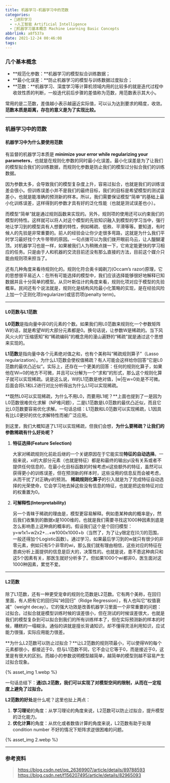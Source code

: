 ```yaml
---
title: 机器学习-机器学习中的范数
categories:
  - 🌙进阶学习
  - ⭐人工智能 Artificial Intelligence
  - 💫机器学习基本概念 Machine Learning Basic Concepts
abbrlink: a8f537a
date: 2021-12-24 00:46:08
tags:
---
```


### 几个基本概念

- **规范化参数：**机器学习的模型拟合训练数据；
- **最小化误差：**防止机器学习的模型与训练数据过度拟合；
- **范数：**机器学习、深度学习等计算机领域内用的比较多的就是迭代过程中收敛性质的判断，一般迭代前后步骤的差值称为范数，用范数表示其大小。

常用的是二范数，差值越小表示越逼近实际值，可以认为达到要求的精度，收敛。**范数本质是距离，存在的意义是为了实现比较。**

<!--more-->

***

### 机器学习中的范数

#### 机器学习中为什么要使用范数

有监督的机器学习本质是 **minimize your error while regularizing your parameters**，也就是在规则化参数的同时最小化误差。最小化误差是为了让我们的模型拟合我们的训练数据，而规则化参数是防止我们的模型过分拟合我们的训练数据。

因为参数太多，会导致我们的模型复杂度上升，容易过拟合，也就是我们的训练误差会很小。但训练误差小并不是我们的最终目标，我们的目标是希望模型的测试误差小，也就是能准确的预测新的样本。所以，我们需要保证模型“简单”的基础上最小化训练误差，这样得到的参数才具有好的泛化性能（也就是测试误差也小）。

而模型“简单”就是通过规则函数来实现的。另外，规则项的使用还可以约束我们的模型的特性。这样就可以将人对这个模型的先验知识融入到模型的学习当中，强行地让学习到的模型具有人想要的特性，例如稀疏、低秩、平滑等等。要知道，有时候人的先验是非常重要的。前人的经验会让你少走很多弯路，这就是为什么我们平时学习最好找个大牛带带的原因。一句点拨可以为我们拨开眼前乌云，让人醍醐灌顶。对机器学习也是一样，如果被我们人为稍微点拨一下，它肯定能更快的学习相应的任务。只是由于人和机器的交流目前还没有那么直接的方法，目前这个媒介只能由规则项来担当了。

还有几种角度来看待规则化的。规则化符合奥卡姆剃刀(Occam’s razor)原理，它的思想很平易近人：在所有可能选择的模型中，我们应该选择能够很好地解释已知数据并且十分简单的模型。从贝叶斯估计的角度来看，规则化项对应于模型的先验概率。民间还有个说法就是，规则化是结构风险最小化策略的实现，是在经验风险上加一个正则化项(regularizer)或惩罚项(penalty term)。

***

#### L0范数与L1范数

**L0范数**是指向量中非0的元素的个数。如果我们用L0范数来规则化一个参数矩阵W的话，就是希望W的大部分元素都是0。换句话说，让参数W是稀疏的。当下风风火火的“压缩感知”和“稀疏编码”的概念用的漫山遍野的“稀疏”就是通过这个思想来实现的。

**L1范数**是指向量中各个元素绝对值之和，也有个美称叫“稀疏规则算子”（Lasso regularization）。为什么L1范数会使权值稀疏？有人可能会这样给你回答“它是L0范数的最优凸近似”。实际上，还存在一个更美的回答：任何的规则化算子，如果他在Wi=0的地方不可微，并且可以分解为一个“求和”的形式，那么这个规则化算子就可以实现稀疏。说是这么说，W的L1范数是绝对值，|w|在w=0处是不可微。后面会将L1和L2进行对比分析得出为什么L1可以实现稀疏。

**既然L0可以实现稀疏，为什么不用L0，而要用L1呢？**上面也提到了一是因为L0范数很难优化求解（NP难问题），二是L1范数是L0范数的最优凸近似，而且它比L0范数要容易优化求解。一句话总结：L1范数和L0范数可以实现稀疏，L1因具有比L0更好的优化求解特性而被广泛应用。

到这里，我们大概知道了L1可以实现稀疏，但我们会想，**为什么要稀疏？让我们的参数稀疏有什么好处呢？**

1. **特征选择(Feature Selection)**

    大家对稀疏规则化前赴后继的一个关键原因在于它能实现**特征的自动选择**。一般来说，xi的大部分元素（也就是特征）都是和最终的输出yi没有关系或者不提供任何信息的，在最小化目标函数的时候考虑xi这些额外的特征，虽然可以获得更小的训练误差，但在预测新的样本时，这些没用的信息反而会被考虑，从而干扰了对正确yi的预测。
    **稀疏规则化算子**的引入就是为了完成特征自动选择的光荣使命，它会学习地去掉这些没有信息的特征，也就是把这些特征对应的权重置为0。

2. **可解释性(Interpretability)**

    另一个青睐于稀疏的理由是，模型更容易解释。例如患某种病的概率是y，然后我们收集到的数据x是1000维的，也就是我们需要寻找这1000种因素到底是怎么影响患上这种病的概率的。假设我们这个是个回归模型：y=w1x1+w2x2+…+w1000x1000+b（当然了，为了让y限定在[0,1]的范围，一般还得加个Logistic函数）。通过学习，如果最后学习到的w就只有很少的非零元素，例如只有5个非零的wi，那么我们就有理由相信，这些对应的特征在患病分析上面提供的信息是巨大的，决策性的。也就是说，患不患这种病只和这5个因素有关，那医生就好分析多了。但如果1000个wi都非0，医生面对这1000种因素，累觉不爱。

***

#### L2范数

除了L1范数，还有一种更受宠幸的规则化范数是L2范数。它有两个美称，在回归里面，有人把有它的回归叫“岭回归”（Ridge Regression），有人也叫它“权值衰减”（weight decay）。它的强大功效是改善机器学习里面一个非常重要的问题：过拟合。过拟合就是模型训练时候的误差很小，但在测试的时候误差很大，也就是我们的模型复杂到可以拟合到我们的所有训练样本了，但在实际预测新的样本的时候，糟糕的一塌糊涂。通俗的讲就是擅长背诵知识，却不懂得灵活利用知识，应试能力很强，实际应用能力很差。

**为什么L2范数可以防止过拟合？**让L2范数的规则项最小，可以使得W的每个元素都很小，都接近于0，但与L1范数不同，它不会让它等于0，而是接近于0，这里是有很大的区别。而越小的参数说明模型越简单，越简单的模型则越不容易产生过拟合现象。

{% asset_img 1.webp %}

一句话总结下：**通过L2范数，我们可以实现了对模型空间的限制，从而在一定程度上避免了过拟合。**

**L2范数的好处**是什么呢？这里也扯上两点：
1. **学习理论**的角度：从学习理论的角度来说，L2范数可以防止过拟合，提升模型的泛化能力。
2. **优化计算**的角度：从优化或者数值计算的角度来说，L2范数有助于处理 condition number 不好的情况下矩阵求逆很困难的问题。

{% asset_img 2.webp %}

***

### 参考资料

> <https://blog.csdn.net/qq_26369907/article/details/89788593>
> <https://blog.csdn.net/f156207495/article/details/82965093>
